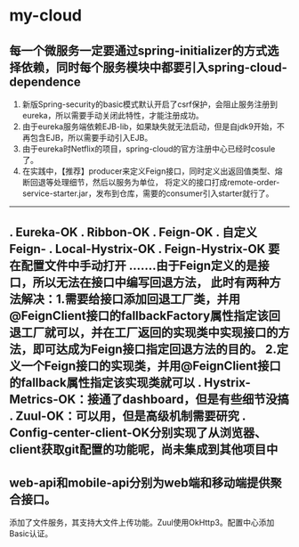 # my-cloud
## 每一个微服务一定要通过spring-initializer的方式选择依赖，同时每个服务模块中都要引入spring-cloud-dependence
1. 新版Spring-security的basic模式默认开启了csrf保护，会阻止服务注册到eureka，所以需要手动关闭此特性，才能注册成功。
2. 由于eureka服务端依赖EJB-lib，如果缺失就无法启动，但是自jdk9开始，不再包含EJB，所以需要手动引入EJB。
3. 由于eureka时Netflix的项目，spring-cloud的官方注册中心已经时cosule了。
4. 在实践中，【推荐】producer来定义Feign接口，同时定义出返回值类型、熔断回退等处理细节，然后以服务为单位，
    将定义的接口打成remote-order-service-starter.jar，发布到仓库，需要的consumer引入starter就行了。
---
. Eureka-OK
. Ribbon-OK
. Feign-OK
. 自定义Feign-
. Local-Hystrix-OK
. Feign-Hystrix-OK 要在配置文件中手动打开
.......由于Feign定义的是接口，所以无法在接口中编写回退方法，
此时有两种方法解决：1.需要给接口添加回退工厂类，并用@FeignClient接口的fallbackFactory属性指定该回退工厂就可以，并在工厂返回的实现类中实现接口的方法，即可达成为Feign接口指定回退方法的目的。
2.定义一个Feign接口的实现类，并用@FeignClient接口的fallback属性指定该实现类就可以
. Hystrix-Metrics-OK：接通了dashboard，但是有些细节没搞
. Zuul-OK：可以用，但是高级机制需要研究
. Config-center-client-OK分别实现了从浏览器、client获取git配置的功能呢，尚未集成到其他项目中
---
## web-api和mobile-api分别为web端和移动端提供聚合接口。
添加了文件服务，其支持大文件上传功能。Zuul使用OkHttp3。配置中心添加Basic认证。
